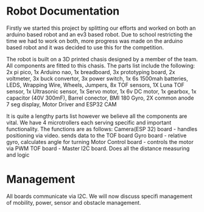 # Robot Documentation

Firstly we started this project by splitting our efforts and worked on both an arduino based robot and an ev3 based robot. Due to school restricting the time we had to work on both, more progress was made on the arduino based robot and it was decided to use this for the competition.

The robot is built on a 3D printed chasis designed by a member of the team. All components are fitted to this chasis. The parts list include the following:
2x pi pico, 1x Arduino nao, 1x breadboard, 3x prototyping board, 2x voltmeter, 3x buck convertor, 3x power switch, 1x 6s 1500mah batteries, LEDS, Wrapping Wire, Wheels, Jumpers, 8x TOF sensors, 1X Luna TOF sensor, 1x Ultrasonic sensor, 1x Servo motor, 1x 6v DC motor, 1x gearbox, 1x capacitor (40V 300mF), Barrel conector, BMI 180 Gyro, 2X common anode 7 seg display, Motor Driver and ESP32 CAM

It is quite a lengthy parts list however we believe all the components are vital. We have 4 microtrollers each serving specific and important functionality. The functions are as follows: 
Camera(ESP 32) board - handles positioning via video. sends data to the TOF board
Gyro board - relative gyro, calculates angle for turning
Motor Control board - controls the motor via PWM
TOF board - Master I2C board. Does all the distance measuring and logic

# Management
All boards communicate via I2C. We will now discuss specifi management of mobility, power, sensor and obstacle management.
